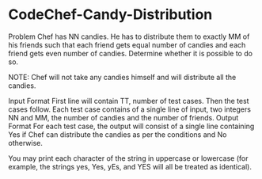 # CodeChef-Candy-Distribution

Problem
Chef has NN candies. He has to distribute them to exactly MM of his friends such that each friend gets equal number of candies and each friend gets even number of candies. Determine whether it is possible to do so.

NOTE: Chef will not take any candies himself and will distribute all the candies.

Input Format
First line will contain TT, number of test cases. Then the test cases follow.
Each test case contains of a single line of input, two integers NN and MM, the number of candies and the number of friends.
Output Format
For each test case, the output will consist of a single line containing Yes if Chef can distribute the candies as per the conditions and No otherwise.

You may print each character of the string in uppercase or lowercase (for example, the strings yes, Yes, yEs, and YES will all be treated as identical).
